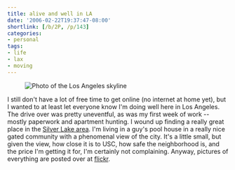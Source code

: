 ```yaml
---
title: alive and well in LA
date: '2006-02-22T19:37:47-08:00'
shortlink: [/b/2P, /p/143]
categories:
- personal
tags:
- life
- lax
- moving
---
```


<aside class="aligncenter"><figure>
  <img src="los-angeles-skyline.jpg" alt="Photo of the Los Angeles skyline" >
</figure></aside>

I still don't have a lot of free time to get online (no internet at home yet), but I wanted to at least let everyone
know I'm doing well here in Los Angeles.  The drive over was pretty uneventful, as was my first week of work -- mostly
paperwork and apartment hunting.  I wound up finding a really great place in the [Silver Lake area][].  I'm living in a
guy's pool house in a really nice gated community with a phenomenal view of the city.  It's a little small, but given
the view, how close it is to USC, how safe the neighborhood is, and the price I'm getting it for, I'm certainly not
complaining.  Anyway, pictures of everything are posted over at [flickr][].

[Silver Lake area]: http://maps.google.com/maps?q=apex+ave+90026+(Will+Norris)
[flickr]: http://www.flickr.com/photos/wnorris/sets/72057594067637888/
